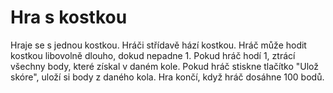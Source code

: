 # Hra s kostkou 
Hraje se s jednou kostkou. Hráči střídavě hází kostkou. Hráč může hodit kostkou libovolně dlouho, dokud nepadne 1.
Pokud hráč hodí 1, ztrácí všechny body, které získal v daném kole. Pokud hráč stiskne tlačítko "Ulož skóre", uloží 
si body z daného kola. Hra končí, když hráč dosáhne 100 bodů.
